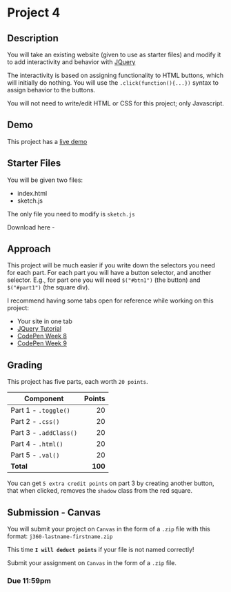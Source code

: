 # Project 4
## Description
You will take an existing website (given to use as starter files) and modify it to add interactivity and behavior with [JQuery](http://www.w3schools.com/jquery/default.asp)

The interactivity is based on assigning functionality to HTML buttons, which will initially do nothing. You will use the `.click(function(){...})` syntax to assign behavior to the buttons. 

You will not need to write/edit HTML or CSS for this project; only Javascript.

## Demo
This project has a [live demo](j360p3demo/index.html)

## Starter Files
You will be given two files:

 * index.html
 * sketch.js

The only file you need to modify is `sketch.js`

Download here - 

## Approach
This project will be much easier if you write down the selectors you need for each part. For each part you will have a button selector, and another selector. E.g., for part one you will need `$("#btn1")` (the button) and `$("#part1")` (the square div).

I recommend having some tabs open for reference while working on this project:

* Your site in one tab
* [JQuery Tutorial](http://www.w3schools.com/jquery/default.asp)
* [CodePen Week 8](https://codepen.io/collection/XRRdZG/)
* [CodePen Week 9](https://codepen.io/collection/nxOrvd/)


## Grading

This project has five parts, each worth `20 points`.

|Component|Points |
| ---     |-----: | 
| Part 1 - `.toggle()` | 20 |
| Part 2 - `.css()` | 20 |
| Part 3 - `.addClass()` | 20 |
| Part 4 - `.html()` | 20 |
| Part 5 - `.val()` | 20 |
|**Total**|**100**|

You can get `5 extra credit points` on part 3 by creating another button, that when clicked, removes the `shadow` class from the red square.

## Submission - Canvas
You will submit your project on `Canvas` in the form of a `.zip` file with this format:
`j360-lastname-firstname.zip` 

This time **`I will deduct points`** if your file is not named correctly!

Submit your assignment on `Canvas` in the form of a `.zip` file.


### **Due  11:59pm**


